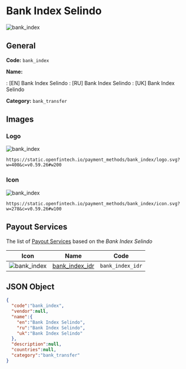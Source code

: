 
# Bank Index Selindo 
![bank_index](https://static.openfintech.io/payment_methods/bank_index/logo.svg?w=400&c=v0.59.26#w200)  

## General 
**Code:** `bank_index` 
 
**Name:** 
 
:	[EN] Bank Index Selindo 
:	[RU] Bank Index Selindo 
:	[UK] Bank Index Selindo 
 
**Category:** `bank_transfer` 
 

## Images 

### Logo 
![bank_index](https://static.openfintech.io/payment_methods/bank_index/logo.svg?w=400&c=v0.59.26#w200)  

```
https://static.openfintech.io/payment_methods/bank_index/logo.svg?w=400&c=v0.59.26#w200
```  

### Icon 
![bank_index](https://static.openfintech.io/payment_methods/bank_index/icon.svg?w=278&c=v0.59.26#w100)  

```
https://static.openfintech.io/payment_methods/bank_index/icon.svg?w=278&c=v0.59.26#w100
```  

## Payout Services 
 
The list of [Payout Services](/payout-services/) based on the _Bank Index Selindo_ 

|Icon|Name|Code| 
|:---:|:---:|:---:| 
|![bank_index](https://static.openfintech.io/payout_methods/bank_index/icon.svg?w=278&c=v0.59.26#w40) |[bank_index_idr](/payout-services/bank_index_idr/)|`bank_index_idr`| 
 

## JSON Object 

```json
{
  "code":"bank_index",
  "vendor":null,
  "name":{
    "en":"Bank Index Selindo",
    "ru":"Bank Index Selindo",
    "uk":"Bank Index Selindo"
  },
  "description":null,
  "countries":null,
  "category":"bank_transfer"
}
```  
